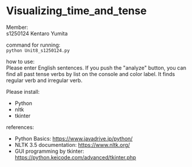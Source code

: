 # Visualizing_time_and_tense

Member:  
s1250124 Kentaro Yumita

command for running:  
```python Unit8_s1250124.py```

how to use:  
Please enter English sentences.
If you push the "analyze" button, you can find all past tense verbs by list on the console and color label.
It finds regular verb and irregular verb.

Please install:  
- Python  
- nltk  
- tkinter  

references:  
- Python Basics: https://www.javadrive.jp/python/  
- NLTK 3.5 documentation: https://www.nltk.org/  
- GUI programming by tkinter: https://python.keicode.com/advanced/tkinter.php  
